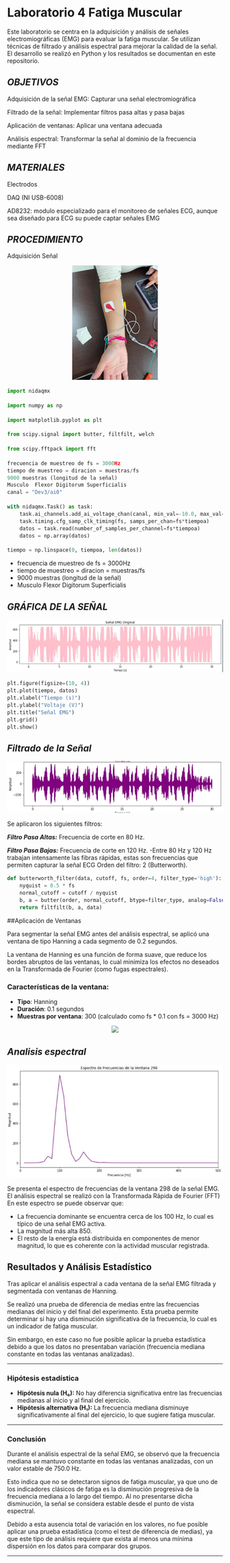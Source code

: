 # Laboratorio 4 Fatiga Muscular
Este laboratorio se centra en la adquisición y análisis de señales electromiográficas (EMG) para evaluar la fatiga muscular. Se utilizan técnicas de filtrado y análisis espectral para mejorar la calidad de la señal. El desarrollo se realizó en Python y los resultados se documentan en este repositorio.

## ***OBJETIVOS***
Adquisición de la señal EMG: Capturar una señal electromiográfica

Filtrado de la señal: Implementar filtros pasa altas y pasa bajas

Aplicación de ventanas: Aplicar una ventana adecuada

Análisis espectral: Transformar la señal al dominio de la frecuencia mediante FFT
## ***MATERIALES***
Electrodos

DAQ (NI USB-6008)

AD8232: modulo especializado para el monitoreo de señales ECG, aunque sea diseñado para ECG su puede captar señales EMG 
## ***PROCEDIMIENTO*** 
Adquisición Señal
<p align="center">
  <img src="https://github.com/SofiaCardona-05/Laboratorio-4-Fatiga-Muscular/blob/main/WhatsApp%20Image%202025-03-28%20at%2021.26.47.jpeg?raw=true" width="200"/>
</p>


```python
import nidaqmx 

import numpy as np

import matplotlib.pyplot as plt

from scipy.signal import butter, filtfilt, welch

from scipy.fftpack import fft

frecuencia de muestreo de fs = 3000Hz
tiempo de muestreo = diracion = muestras/fs
9000 muestras (longitud de la señal)
Musculo  Flexor Digitorum Superficialis
canal = "Dev3/ai0" 

with nidaqmx.Task() as task:
    task.ai_channels.add_ai_voltage_chan(canal, min_val=-10.0, max_val=10.0)  
    task.timing.cfg_samp_clk_timing(fs, samps_per_chan=fs*tiempoa)
    datos = task.read(number_of_samples_per_channel=fs*tiempoa)
    datos = np.array(datos)

tiempo = np.linspace(0, tiempoa, len(datos))

```
- frecuencia de muestreo de fs = 3000Hz
- tiempo de muestreo = diracion = muestras/fs
- 9000 muestras (longitud de la señal)
- Musculo  Flexor Digitorum Superficialis


## ***GRÁFICA DE LA SEÑAL***

![image](https://github.com/SofiaCardona-05/Laboratorio-4-Fatiga-Muscular/blob/main/WhatsApp%20Image%202025-03-28%20at%2022.35.11.jpeg)

```python
plt.figure(figsize=(10, 4))
plt.plot(tiempo, datos)
plt.xlabel("Tiempo (s)")
plt.ylabel("Voltaje (V)")
plt.title("Señal EMG")
plt.grid()
plt.show()
```

## ***Filtrado de la Señal***
![image](https://github.com/SofiaCardona-05/Laboratorio-4-Fatiga-Muscular/blob/main/WhatsApp%20Image%202025-03-28%20at%2023.28.34.jpeg)

Se aplicaron los siguientes filtros:

***Filtro Pasa Altas:*** Frecuencia de corte en 80 Hz.

***Filtro Pasa Bajas:*** Frecuencia de corte en 120 Hz.
-Entre 80 Hz y 120 Hz trabajan intensamente las fibras rápidas, estas son frecuencias que permiten capturar la señal ECG
Orden del filtro: 2 (Butterworth).
```python
def butterworth_filter(data, cutoff, fs, order=4, filter_type='high'):
    nyquist = 0.5 * fs  
    normal_cutoff = cutoff / nyquist
    b, a = butter(order, normal_cutoff, btype=filter_type, analog=False)
    return filtfilt(b, a, data)
```
##Aplicación de Ventanas

Para segmentar la señal EMG antes del análisis espectral, se aplicó una ventana de tipo Hanning a cada segmento de 0.2 segundos.

La ventana de Hanning es una función de forma suave, que reduce los bordes abruptos de las ventanas, lo cual minimiza los efectos no deseados en la Transformada de Fourier (como fugas espectrales). 

### Características de la ventana:
- **Tipo**: Hanning
- **Duración**: 0.1 segundos
- **Muestras por ventana**: 300 (calculado como fs * 0.1 con fs = 3000 Hz)

<p align="center">
  <img src="https://github.com/user-attachments/assets/c9598a6a-44a6-489c-b640-599d6ca3c7df" width="500"/>
</p>


## ***Analisis espectral***
![image](https://github.com/SofiaCardona-05/Laboratorio-4-Fatiga-Muscular/blob/main/WhatsApp%20Image%202025-03-28%20at%2022.40.12.jpeg)

Se presenta el espectro de frecuencias de la ventana 298 de la señal EMG. El análisis espectral se realizó con la Transformada Rápida de Fourier (FFT)
En este espectro se puede observar que:

- La frecuencia dominante se encuentra cerca de los 100 Hz, lo cual es típico de una señal EMG activa.
- La magnitud más alta 850.
- El resto de la energía está distribuida en componentes de menor magnitud, lo que es coherente con la actividad muscular registrada.

## Resultados y Análisis Estadístico

Tras aplicar el análisis espectral a cada ventana de la señal EMG filtrada y segmentada con ventanas de Hanning. 

Se realizó una prueba de diferencia de medias entre las frecuencias medianas del inicio y del final del experimento. Esta prueba permite determinar si hay una disminución significativa de la frecuencia, lo cual es un indicador de fatiga muscular.

Sin embargo, en este caso no fue posible aplicar la prueba estadística debido a que los datos no presentaban variación (frecuencia mediana constante en todas las ventanas analizadas).

---

### Hipótesis estadística

- **Hipótesis nula (H₀):** No hay diferencia significativa entre las frecuencias medianas al inicio y al final del ejercicio.
- **Hipótesis alternativa (H₁):** La frecuencia mediana disminuye significativamente al final del ejercicio, lo que sugiere fatiga muscular.

---

### Conclusión

Durante el análisis espectral de la señal EMG, se observó que la frecuencia mediana se mantuvo constante en todas las ventanas analizadas, con un valor estable de 750.0 Hz.

Esto indica que no se detectaron signos de fatiga muscular, ya que uno de los indicadores clásicos de fatiga es la disminución progresiva de la frecuencia mediana a lo largo del tiempo. Al no presentarse dicha disminución, la señal se considera estable desde el punto de vista espectral.

Debido a esta ausencia total de variación en los valores, no fue posible aplicar una prueba estadística (como el test de diferencia de medias), ya que este tipo de análisis requiere que exista al menos una mínima dispersión en los datos para comparar dos grupos.

---






